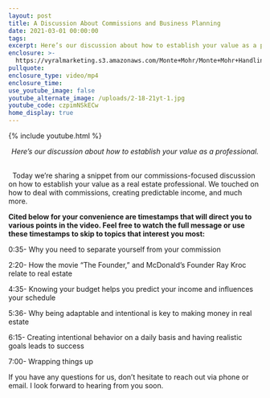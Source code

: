 ```yaml
---
layout: post
title: A Discussion About Commissions and Business Planning
date: 2021-03-01 00:00:00
tags:
excerpt: Here’s our discussion about how to establish your value as a professional.
enclosure: >-
  https://vyralmarketing.s3.amazonaws.com/Monte+Mohr/Monte+Mohr+HandlingCommissions.mp4
pullquote:
enclosure_type: video/mp4
enclosure_time:
use_youtube_image: false
youtube_alternate_image: /uploads/2-18-21yt-1.jpg
youtube_code: czpimNSkECw
home_display: true
---
```


{% include youtube.html %}

<center><em>Here&rsquo;s our discussion about how to establish your value as a professional.</em></center>

<center>&nbsp;</center>

&nbsp; Today we’re sharing a snippet from our commissions-focused discussion on how to establish your value as a real estate professional. We touched on how to deal with commissions, creating predictable income, and much more.

**Cited below for your convenience are timestamps that will direct you to various points in the video. Feel free to watch the full message or use these timestamps to skip to topics that interest you most:**

0:35- Why you need to separate yourself from your commission

2:20- How the movie “The Founder,” and McDonald’s Founder Ray Kroc relate to real estate

4:35- Knowing your budget helps you predict your income and influences your schedule

5:36- Why being adaptable and intentional is key to making money in real estate

6:15- Creating intentional behavior on a daily basis and having realistic goals leads to success

7:00- Wrapping things up

If you have any questions for us, don’t hesitate to reach out via phone or email. I look forward to hearing from you soon.

